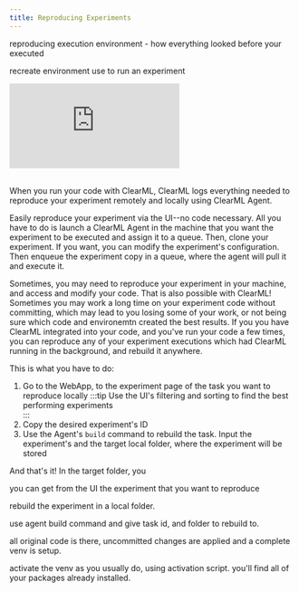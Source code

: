 ```yaml
---
title: Reproducing Experiments 
---
```


reproducing execution environment - how everything looked before your executed 

recreate environment use to run an experiment 


<div class="vid" >
<iframe style={{position: 'absolute', top: '0', left: '0', bottom: '0', right: '0', width: '100%', height: '100%'}} 
        src="https://www.youtube.com/embed/WTVrchczD34?si=2mZoMi4QdGl4MnUe" 
        title="YouTube video player" 
        frameborder="0" 
        allow="accelerometer; autoplay; clipboard-write; encrypted-media; gyroscope; picture-in-picture; fullscreen" 
        allowfullscreen>
</iframe>
</div>

<br/>

When you run your code with ClearML, ClearML logs everything needed to reproduce your experiment remotely and locally 
using ClearML Agent.

Easily reproduce your experiment via the UI--no code necessary. All you have to do is launch a ClearML Agent in the 
machine that you want the experiment to be executed and assign it to a queue. Then, clone your experiment. If you want,
you can modify the experiment's configuration. Then enqueue the experiment copy in a queue, where the agent will pull
it and execute it.

Sometimes, you may need to reproduce your experiment in your machine, and access and modify your code. That is also 
possible with ClearML! Sometimes you may work a long time on your experiment code without committing, which may lead
to you losing some of your work, or not being sure which code and environemtn created the best results. If you you have 
ClearML integrated into your code, and you've run your code a few times,
you can reproduce any of your experiment executions which had ClearML running in the background, and rebuild it anywhere.

This is what you have to do:
1. Go to the WebApp, to the experiment page of the task you want to reproduce locally 
   :::tip
   Use the UI's filtering and sorting to find the best performing experiments  
   ::: 
1. Copy the desired experiment's ID
1. Use the Agent's `build` command to rebuild the task. Input the experiment's and the target local folder, where the experiment
   will be stored 

And that's it! In the target folder, you


you can get from the UI the experiment that you want to reproduce

rebuild the experiment in a local folder.

use agent build command and give task id, and folder to rebuild to.

all original code is there, uncommitted changes are applied and a complete venv is setup.

activate the venv as you usually do, using activation script. you'll find all of your packages already installed.   

